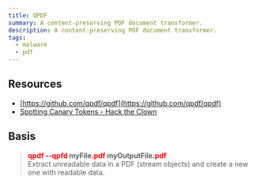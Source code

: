 ```yaml
---
title: QPDF
summary: A content-preserving PDF document transformer.
description: A content-preserving PDF document transformer.
tags:
  - malware
  - pdf
---
```


## Resources

* [https://github.com/qpdf/qpdf](https://github.com/qpdf/qpdf)
* [Spotting Canary Tokens - Hack the Clown](https://www.youtube.com/watch?v=zxhSKruln0A)

## Basis


 > 
 > **<font color=red>qpdf --qpfd</font> myFile<font color=red>.pdf</font> myOutputFile<font color=red>.pdf</font>**</br>
 > Extract unreadable data in a PDF (stream objects) and create a new one with readable data.
